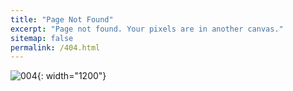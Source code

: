 ```yaml
---
title: "Page Not Found"
excerpt: "Page not found. Your pixels are in another canvas."
sitemap: false
permalink: /404.html
---
```


![004](https://github.com/silnunData/silnunData.github.io/assets/134177070/34248f06-ee9f-4764-982a-9c8b52f580e7){: width="1200"}